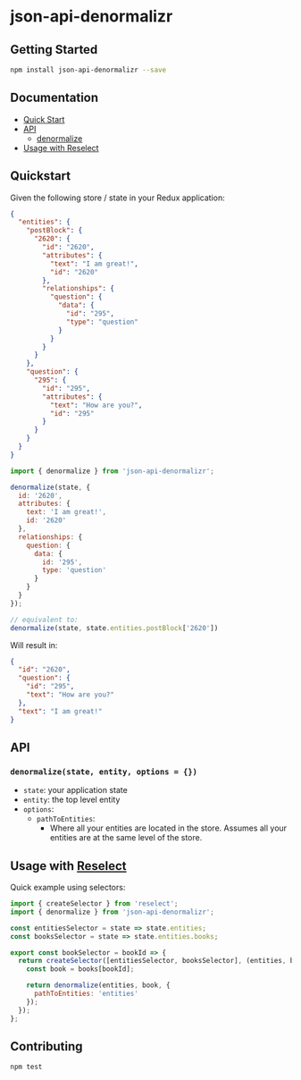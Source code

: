 # json-api-denormalizr

## Getting Started

```sh
npm install json-api-denormalizr --save
```

## Documentation

* [Quick Start](#quickstart)
* [API](#api)
  - [denormalize](#denormalizestate-entity-options--)
* [Usage with Reselect](#usage-with-reselect)

## Quickstart

Given the following store / state in your Redux application:

```json
{
  "entities": {
    "postBlock": {
      "2620": {
        "id": "2620",
        "attributes": {
          "text": "I am great!",
          "id": "2620"
        },
        "relationships": {
          "question": {
            "data": {
              "id": "295",
              "type": "question"
            }
          }
        }
      }
    },
    "question": {
      "295": {
        "id": "295",
        "attributes": {
          "text": "How are you?",
          "id": "295"
        }
      }
    }
  }
}
```

```js
import { denormalize } from 'json-api-denormalizr';

denormalize(state, {
  id: '2620',
  attributes: {
    text: 'I am great!',
    id: '2620'
  },
  relationships: {
    question: {
      data: {
        id: '295',
        type: 'question'
      }
    }
  }
});

// equivalent to:
denormalize(state, state.entities.postBlock['2620'])
```

Will result in:

```json
{
  "id": "2620",
  "question": {
    "id": "295",
    "text": "How are you?"
  },
  "text": "I am great!"
}
```

## API

### `denormalize(state, entity, options = {})`

* `state`: your application state
* `entity`: the top level entity
* `options`:
  - `pathToEntities`: 
    - Where all your entities are located in the store. Assumes all your entities are at the same level of the store.

## Usage with [Reselect](https://github.com/reactjs/reselect)

Quick example using selectors:

```js
import { createSelector } from 'reselect';
import { denormalize } from 'json-api-denormalizr';

const entitiesSelector = state => state.entities;
const booksSelector = state => state.entities.books;

export const bookSelector = bookId => {
  return createSelector([entitiesSelector, booksSelector], (entities, books) => {
    const book = books[bookId];

    return denormalize(entities, book, {
      pathToEntities: 'entities'
    });
  });
};
```

## Contributing

```sh
npm test
```
